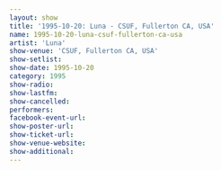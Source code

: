 ```yaml
---
layout: show
title: '1995-10-20: Luna - CSUF, Fullerton CA, USA'
name: 1995-10-20-luna-csuf-fullerton-ca-usa
artist: 'Luna'
show-venue: 'CSUF, Fullerton CA, USA'
show-setlist: 
show-date: 1995-10-20
category: 1995
show-radio: 
show-lastfm: 
show-cancelled: 
performers: 
facebook-event-url: 
show-poster-url: 
show-ticket-url: 
show-venue-website: 
show-additional: 
---
```


